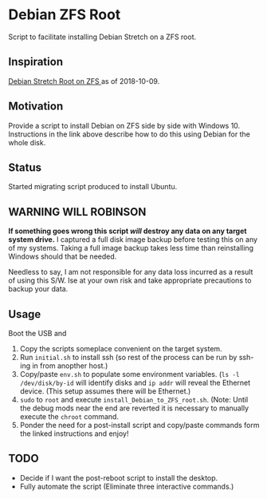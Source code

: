 # Debian ZFS Root

Script to facilitate installing Debian Stretch on a ZFS root.

## Inspiration

[Debian Stretch Root on ZFS
](https://github.com/zfsonlinux/zfs/wiki/Debian-Stretch-Root-on-ZFS) as of 2018-10-09.

## Motivation

Provide a script to install Debian on ZFS side by side with Windows 10. Instructions in the link above describe how to do this using Debian for the whole disk.

## Status

Started migrating script produced to install Ubuntu.

## WARNING WILL ROBINSON

**If something goes wrong this script *will* destroy any data on any target system drive.** I captured a full disk image backup before testing this on any of my systems. Taking a full image backup takes less time than reinstalling Windows should that be needed.

Needless to say, I am not responsible for any data loss incurred as a result of using this S/W. Ise at your own risk and take appropriate precautions to backup your data.

## Usage

Boot the USB and

1. Copy the scripts someplace convenient on the target system.
1. Run `initial.sh` to install ssh (so rest of the process can be run by ssh-ing in from anopther host.)
1. Copy/paste `env.sh` to populate some environment variables. (`ls -l /dev/disk/by-id` will identify disks and `ip addr` will reveal the Ethernet device. (This setup assumes there will be Ethernet.)
1. `sudo` to `root` and execute `install_Debian_to_ZFS_root.sh`. (Note: Until the debug mods near the end are reverted it is necessary to manually execute the `chroot` command.
1. Ponder the need for a post-install script and copy/paste commands form the linked instructions and enjoy!

## TODO

* Decide if I want the post-reboot script to install the desktop.
* Fully automate the script (Eliminate three interactive commands.)